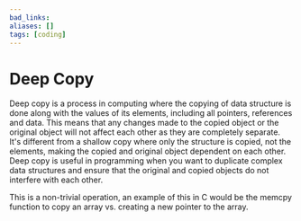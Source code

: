 ```yaml
---
bad_links: 
aliases: []
tags: [coding]
---
```

# Deep Copy

Deep copy is a process in computing where the copying of data structure is done along with the values of its elements, including all pointers, references and data. This means that any changes made to the copied object or the original object will not affect each other as they are completely separate. It's different from a shallow copy where only the structure is copied, not the elements, making the copied and original object dependent on each other. Deep copy is useful in programming when you want to duplicate complex data structures and ensure that the original and copied objects do not interfere with each other.

This is a non-trivial operation, an example of this in C would be the memcpy function to copy an array vs. creating a new pointer to the array. 
